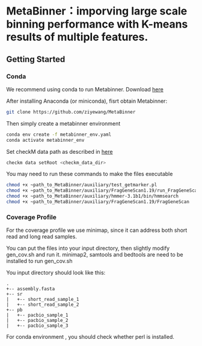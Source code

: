 # MetaBinner：imporving large scale binning performance with K-means results of multiple features.

## <a name="started"></a>Getting Started

### <a name="docker"></a>Conda

We recommend using conda to run Metabinner. Download [here](https://www.continuum.io/downloads)

After installing Anaconda (or miniconda), fisrt obtain Metabinner:

```sh
git clone https://github.com/ziyewang/MetaBinner
```
Then simply create a metabinner environment 

```sh
conda env create -f metabinner_env.yaml
conda activate metabinner_env
```

Set checkM data path as described in [here](https://github.com/Ecogenomics/CheckM/wiki/Installation)
```sh
checkm data setRoot <checkm_data_dir>
```

You may need to run these commands to make the files executable
```sh
chmod +x ~path_to_MetaBinner/auxiliary/test_getmarker.pl
chmod +x ~path_to_MetaBinner/auxiliary/FragGeneScan1.19/run_FragGeneScan.pl
chmod +x ~path_to_MetaBinner/auxiliary/hmmer-3.1b1/bin/hmmsearch
chmod +x ~path_to_MetaBinner/auxiliary/FragGeneScan1.19/FragGeneScan
```
### Coverage Profile
For the coverage profile we use minimap, since it can address both short read and long read samples.

You can put the files into your input directory, then slightly modify gen_cov.sh and run it.
minimap2, samtools and bedtools are need to be installed to run gen_cov.sh

You input directory should look like this:

```
.
+-- assembly.fasta
+-- sr
|   +-- short_read_sample_1
|   +-- short_read_sample_2
+-- pb
|   +-- pacbio_sample_1
|   +-- pacbio_sample_2
|   +-- pacbio_sample_3
```

For conda environment , you should check whether perl is installed.
